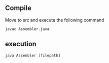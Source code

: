 ## Compile
Move to src and execute the following command
```
javac Assembler.java
```

## execution
```
java Assembler [filepath]
```
